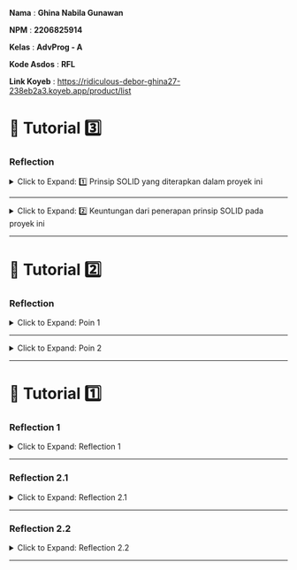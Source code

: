 **Nama**    : **Ghina Nabila Gunawan**

**NPM**     : **2206825914** 

**Kelas**   : **AdvProg - A**

**Kode Asdos**  : **RFL**

**Link Koyeb**  : https://ridiculous-debor-ghina27-238eb2a3.koyeb.app/product/list

# 🚀 Tutorial 3️⃣

### Reflection

<details>

  <summary>Click to Expand: 1️⃣ Prinsip SOLID yang diterapkan dalam proyek ini</summary>

#### **SRP (Single Responsibility Principle)**
- Dalam konteks proyek ini, _class_ `CarServiceImpl` hanya bertanggung jawab untuk bisnis _logic_ terkait mobil (membuat, menemukan, memperbarui, dan menghapus mobil). _Code_ ini tidak berhubungan langsung dengan penyimpanan _database_, yang dilakukan oleh `CarRepository`.
- **Implementasi**: _Class_ `CarServiceImpl` hanya menangani bisnis _operation_ mobil, sedangkan penyimpanan data dikelola oleh `CarRepository` dan _interface_ `CarService`.

#### **OCP (Open/Closed Principle)**
- Kode harus _open_ untuk _extension_ tapi tertutup untuk _modification_. Berarti kode yang sudah ada tidak perlu dimodifikasi untuk menambahkan fitur baru.
_- **Implementasi**: Dengan mengimplementasikan _interface_ `CarService`, saya membuat `CarServiceImpl` _open_ untuk _extension_ (misalnya dengan menambahkan implementasi penyimpanan baru) tanpa harus memodifikasi_ class _`CarServiceImpl` itu sendiri. Contohnya, kita bisa menambahkan implementasi `InMemoryCarService` dengan mudah tanpa mengubah kode dalam `CarServiceImpl`.

#### **DIP (Dependency Inversion Principle)**
- Modul tingkat tinggi (seperti `CarServiceImpl`) tidak boleh bergantung pada modul tingkat rendah (seperti `CarRepository`). Kedua modul harus bergantung pada _abstractions_ (_interface_), bukan implementasi langsung.
- **Implementasi**: Sebelumnya, `CarServiceImpl` bergantung langsung pada `CarRepository`, yang melanggar prinsip DIP. Untuk memperbaikinya, saya menggunakan _interface_ `CarService` dan memastikan `CarServiceImpl` bergantung pada _interface_ ini, bukan implementasi langsung. Ini memungkinkan untuk mengganti cara penyimpanan tanpa mengubah logika.

#### **LSP (Liskov Substitution Principle)**
- Objek dari _superclass_ harus bisa digantikan dengan objek dari _subclass_ tanpa mempengaruhi kebenaran program.
- **Implementasi**: Karena saya menggunakan _interface_ `CarService`, setiap implementasi (seperti di `InMemoryCarService`) bisa digunakan sebagai pengganti tanpa mempengaruhi perilaku _class_ `CarServiceImpl`. Contohnya saya mengganti `InMemoryCarService` tanpa mengubah _code_ dalam `CarServiceImpl`, yang memastikan prinsip LSP diterapkan.

#### **ISP (Interface Segregation Principle)**
- Jangan memaksa klien untuk bergantung pada metode yang tidak mereka gunakan. Sebaiknya, buat _interface_ yang lebih kecil dan spesifik untuk kebutuhan masing-masing.
- **Implementasi**: Saya punya dua _interface_ yang terpisah: `ReadOnlyProductStorage` dan `WritableProductStorage`. Keduanya punya tanggung jawab masing-masing—yang satu hanya untuk membaca data (_find operations_), dan yang satu lagi untuk melakukan operasi (_create, update, delete_). Dengan cara ini, klien yang hanya perlu membaca data tidak perlu bergantung pada metode yang terkait dengan _write data_, dan sebaliknya.

</details>

---
<details>

  <summary>Click to Expand: 2️⃣ Keuntungan dari penerapan prinsip SOLID pada proyek ini</summary>

#### **a. Mudah untuk melakukan perubahan dan pemeliharaan**
Contohnya jika kita ingin mengubah cara penyimpanan mobil (misalnya, mengganti penyimpanan in-memory dengan database), kita cukup mengganti implementasi `CarStorage` tanpa harus mengubah kode di `CarServiceImpl`. Ini membuat aplikasi lebih mudah dipelihara dan lebih fleksibel dalam menghadapi perubahan kebutuhan.

**Contoh**: Jika ingin menggunakan database untuk menyimpan data mobil, kita cukup membuat kelas baru yang mengimplementasikan `CarStorage` (misalnya `DatabaseCarStorage`) dan menggantikan implementasi `InMemoryCarStorage` dengan `DatabaseCarStorage`.

#### **b. Lebih mudah diuji (Testing)**
Kode yang mengikuti prinsip SOLID, terutama OCP dan DIP, lebih mudah untuk diuji karena bergantung pada abstractions (interface), bukan implementasi konkret. Ini memungkinkan kita untuk menggunakan teknik seperti mock testing. Misalnya, untuk menguji `CarServiceImpl`, kita bisa menggunakan mock dari `CarRepository` atau `CarStorage`, sehingga kita tidak perlu terhubung ke database atau sistem penyimpanan riil saat melakukan pengujian.

**Contoh**: Kita dapat menguji logika bisnis di `CarServiceImpl` dengan membuat mock dari `CarRepository` atau `CarStorage` menggunakan Mockito, tanpa perlu tergantung pada implementasi nyata.

#### **c. Dapat diperluas dengan mudah**
Dengan mengikuti prinsip OCP dan DIP, kita dapat menambahkan fungsionalitas baru ke sistem tanpa mengubah kode yang ada. Prinsip ini memastikan bahwa setiap tambahan atau perubahan fungsionalitas dapat dilakukan dengan menambahkan kelas baru atau membuat subclass, bukan dengan mengubah kelas yang ada. Ini mengurangi risiko terjadinya regresi (kesalahan pada fitur yang sudah ada).

**Contoh**: Jika suatu saat kita membutuhkan fitur baru untuk mencatat log setiap kali ada mobil yang diperbarui, kita cukup membuat subclass atau decorator yang mengelola logging, dan menyuntikkan logika tersebut ke dalam alur yang ada tanpa memodifikasi kode utama di `CarServiceImpl`.

#### **d. Meminimalkan ketergantungan**
Dengan menerapkan prinsip DIP dan ISP, kita mengurangi ketergantungan antara kelas yang tidak perlu. Ini meminimalkan kekakuan (tight coupling) dalam kode, sehingga lebih fleksibel saat ada kebutuhan untuk mengganti komponen atau menambah komponen baru. Dengan memisahkan antarmuka untuk membaca dan menulis data, kita memastikan bahwa komponen yang hanya membutuhkan data tidak perlu bergantung pada operasi penulisan yang tidak mereka perlukan.

**Contoh**: `CarServiceImpl` hanya bergantung pada antarmuka `CarStorage` yang umum, bukan implementasi konkret, yang memudahkan penggantian antarmuka jika diperlukan tanpa mempengaruhi layanan utama.

</details>

---

# 🚀 Tutorial 2️⃣

### Reflection

<details>

  <summary>Click to Expand: Poin 1</summary>

Selama pengerjaan _exercise_ ini, ada beberapa masalah _code quality_ yang berhasil saya perbaiki, yaitu:

- Saya menghapus beberapa _import_ yang tidak digunakan dalam kode, seperti `java.util.ArrayList` dan `java.util.Iterator`. Masalah ini biasanya muncul karena adanya *import* yang tidak terpakai dalam _class_ yang bisa merusak implementasi _clean code_ .

- Ada _warning_ terkait penggunaan `{}` yang hilang pada beberapa *if statements* dan _loop_. Saya menambahkan `{}` untuk meningkatkan _code readability_ dan memastikan bahwa aturan ini mengikuti _best practices_ untuk menjaga _maintainability_.

- _Warning_ di _class_ `EshopApplication` yang punya _public constructor_ walaupun hanya berisi _static method_. Karena `EshopApplication` berfungsi sebagai _main class_, saya tidak menggunakan _private constructor_, tapi saya menambahkan `@SuppressWarnings("PMD.UseUtilityClass")` untuk memastikan _class_ EshopApplication tetap bisa berfungsi sebagai _entry point_ app Spring Boot tanpa masalah dengan _utility class warning_.


</details>

---

<details>

  <summary>Click to Expand: Poin 2</summary>

Setelah mengimplementasikan _pipeline_ CI/CD, saya merasa proses yang ada sudah memenuhi definisi dari **Continuous Integration (CI)** dan **Continuous Deployment (CD)** yang diajarkan di kelas. 

- Proses **CI** di atas sudah mencakup otomatisasi dalam menjalankan *test suites* setiap kali ada perubahan kode (_push_ ke _branch_ atau _merge pull request_). Hal ini memastikan _code quality_ bisa langsung dianalisis melalui _analysis tool_ (saya menggunakan **PMD**) yang digunakan dalam _workflow_.

- Setelah _code_ berhasil melewati proses CI, _pipeline_ langsung meng-_deploy_ aplikasi ke **PaaS** (saya menggunakan **Koyeb**) dengan mekanisme _**auto-deploy**_ berbasis **Docker**. Jadi setiap perubahan kode yang lolos tes akan langsung tersedia di _automated production pipeline_, ini merupakan inti dari implementasi **CD**.

- Selain itu, saya juga menggunakan **Scorecard** untuk melakukan **_security analysis_** sebagai bagian dari proses CI, hal ini membantu untuk memastikan bahwa semua kode yang di-_deploy_ memenuhi standar keamanan tertentu.
- Saya juga memanfaatkan GitHub Actions untuk mengintegrasikan _testing_, _code analysis_, dan _auto-deployment_ untuk memastikan bahwa app selalu siap untuk otomatis di-_deploy_ ke server produksi setiap kali ada perubahan yang di-_push_ ke _repo_.

</details>

---

# 🚀 Tutorial 1️⃣

### Reflection 1

<details>
  <summary>Click to Expand: Reflection 1</summary>

Dalam mengembangkan dua fitur baru di aplikasi ini, saya berusaha menerapkan prinsip **Clean Code** supaya _code_ tidak hanya bekerja dengan baik, tapi juga mudah dibaca dan dikembangkan nantinya. Menurut saya salah satu yang paling penting adalah **penamaan yang jelas dan deskriptif**.
Misalnya, saya memberi nama field seperti `nameField` dan `quantityField` yang jelas menunjukkan elemen apa yang dimaksud. Saya juga memperhatikan keterbacaan kode. 
Prinsip **Single Responsibility Principle (SRP)** juga saya terapkan di sini. Contohnya method _testing_ seperti `userCanCreateProduct` hanya berfokus pada pengujian fitur pembuatan produk.
Di bagian **validasi input**, saya pastikan _input_ yang diterima dari _user_ sudah divalidasi, seperti memastikan **jumlah produk tidak negatif**. 
Selain itu, dalam _code_ _testing_ **Selenium**, saya juga pakai `WebDriverWait` untuk menunggu elemen muncul di halaman sebelum interaksi dilakukan. Ini penting untuk menghindari error akibat elemen yang belum semuanya dimuat.
Namun, tentu ada beberapa bagian yang bisa diperbaiki. Misalnya, dalam pengaturan **baseUrl**, baiknya kalau URL tidak di-_hardcode_, tapi menggunakan properti dari file konfigurasi Spring (`application.properties` atau `application.yml`) yang mungkin akan lebih mempermudah pengelolaan URL di berbagai environment.

</details>

---

### Reflection 2.1

<details>
  <summary>Click to Expand: Reflection 2.1</summary>

Saya memilih untuk menggunakan **Spring Boot** di bagian _backend_ dan **Thymeleaf** di bagian _frontend_ karena keduanya memberikan kemudahan pengembangan.  
Dengan **Spring Boot**, saya bisa lebih fokus ke bisnis *logic* dan _testing_ tanpa khawatir konfigurasi _server_ yang rumit. Selain itu, kalau aplikasi berkembang jadi lebih besar, Spring Boot memudahkan untuk menerapkan arsitektur **microservices**, yang memungkinkan kita membangun aplikasi yang lebih _scalable_. 
Untuk bagian _frontend_, saya menggunakan **Thymeleaf** karena bisa mempermudah pengikatan data antara _backend_ dan elemen HTML. Dengan **Thymeleaf**, tampilan aplikasi jadi dinamis dan bisa diperbarui dengan mudah, karena data dari model bisa langsung dihubungkan dengan elemen HTML.

</details>

---

### Reflection 2.2

<details>
  <summary>Click to Expand: Reflection 2.2</summary>

Berikutnya, saya pilih menggunakan **Selenium WebDriver** untuk _functional testing_. Dengan Selenium, saya bisa mengotomatisasi pengujian interaksi _user_ di halaman web. Jadi, bukan hanya _backend_ yang diuji, tapi juga alur interaksi di _frontend_ yang memastikan aplikasi berjalan sesuai ekspektasi _user_.

</details>

---
